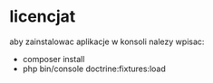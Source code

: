 # licencjat
aby zainstalowac aplikacje w konsoli nalezy wpisac: 
 - composer install
 - php bin/console doctrine:fixtures:load

